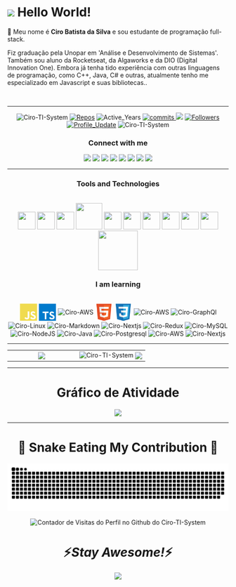 <h1><img src="https://media.giphy.com/media/hvRJCLFzcasrR4ia7z/giphy.gif" width="25px"> Hello World!</h1>

<p>🚀 Meu nome é <strong>Ciro Batista da Silva</strong> e sou estudante de programação full-stack.</p> 
<p>Fiz graduação pela Unopar em 'Análise e Desenvolvimento de Sistemas'.<br>
Também sou aluno da Rocketseat, da Algaworks e da DIO (Digital Innovation One). Embora já tenha tido experiência com outras linguagens de programação, como C++, Java, C# e outras,  atualmente tenho me especializado em Javascript e suas bibliotecas..</p>
<br>
<hr>

<p align="center"> 
    <img src="https://komarev.com/ghpvc/?username=Ciro-TI-System" alt="Ciro-TI-System"/>       
    <a href="https://github.com/Ciro-TI-System?tab=repositories" target="_blank"><img src="https://badges.pufler.dev/repos/Ciro-TI-System" alt="Repos"/></a>
    <img src="https://badges.pufler.dev/years/Ciro-TI-System" alt="Active_Years"/>  
    <a href="https://github.com/Ciro-TI-System/Ciro-TI-System" target="_blank"><img src="https://badges.pufler.dev/commits/monthly/Ciro-TI-System" alt="commits"/>
    <a href="https://github.com/Ciro-TI-System/Ciro-TI-System/pulse" alt="Activity"><img src="https://img.shields.io/github/commit-activity/m/Ciro-TI-System/Ciro-TI-System" /></a>
    <a href="https://github.com/Ciro-TI-System?tab=followers"><img alt="Followers" src="https://img.shields.io/github/followers/Ciro-TI-System?color=4C1&logo=github"></a>
    <a href="https://github.com/Ciro-TI-System/Ciro-TI-System" target="_blank"><img alt="Profile_Update" src="https://img.shields.io/github/last-commit/Ciro-TI-System/Ciro-TI-System?label=Profile%20update&style=fflat-square"></a>
    <img src="https://badges.pufler.dev/gists/Ciro-TI-System" alt="Ciro-TI-System"/>    
</p> 

<div align="center"> 
  <h3> Connect with me </h3>
  <a href="mailto:cirofight@gmail.com"><img src="https://img.shields.io/badge/-Gmail-%23333?style=for-the-badge&logo=gmail&logoColor=white" target="_blank"></a>
  <a href="mailto:cirobatista.cbs2020ti@outlook.com"><img src="https://img.shields.io/badge/Microsoft_Outlook-0078D4?style=for-the-badge&logo=microsoft-outlook&logoColor=white" target="_blank"></a>
  <a href="https://www.youtube.com/channel/" target="_blank"><img src="https://img.shields.io/badge/YouTube-FF0000?style=for-the-badge&logo=youtube&logoColor=white" target="_blank"></a>
  <a href="https://instagram.com/cirobatistadasilva/" target="_blank"><img src="https://img.shields.io/badge/-Instagram-%23E4405F?style=for-the-badge&logo=instagram&logoColor=white" target="_blank"></a>
  <a href="https://www.twitch.tv/" target="_blank"><img src="https://img.shields.io/badge/Twitch-9146FF?style=for-the-badge&logo=twitch&logoColor=white" target="_blank"></a>
  <a href="https://discord.gg/" target="_blank"><img src="https://img.shields.io/badge/Discord-7289DA?style=for-the-badge&logo=discord&logoColor=white" target="_blank"></a>
  <a href="https://www.linkedin.com/in/ciro-batista-da-silva-8b6838205/" target="_blank"><img src="https://img.shields.io/badge/-LinkedIn-%230077B5?style=for-the-badge&logo=linkedin&logoColor=white" 
   target="_blank"></a>
  <a href="https://twitter.com/CiroSilva2020" target="_blank"><img src="https://img.shields.io/badge/-Twitter-%230077B5?style=for-the-badge&logo=Twitter&logoColor=white" target="_blank"></a>

<hr>

### Tools and Technologies
<div style="display: inline_block"><br>
<img src="https://cdn.jsdelivr.net/gh/devicons/devicon/icons/git/git-original.svg" width="40" height="40"/> <img src="https://cdn.jsdelivr.net/gh/devicons/devicon/icons/bootstrap/bootstrap-original.svg" width="40" height="40"/> <img src="https://cdn.jsdelivr.net/gh/devicons/devicon/icons/docker/docker-original.svg" width="40" height="40"/> <img 
src="https://techstack-generator.vercel.app/github-icon.svg" width="60" height="60"/> <img 
src="https://cdn.jsdelivr.net/gh/devicons/devicon/icons/figma/figma-original.svg" width="40" height="40"/> <img 
src="https://cdn.jsdelivr.net/gh/devicons/devicon/icons/npm/npm-original-wordmark.svg" width="40" height="40"/> <img 
src="https://cdn.jsdelivr.net/gh/devicons/devicon/icons/tailwindcss/tailwindcss-plain.svg" width="40" height="40"/> <img 
src="https://cdn.jsdelivr.net/gh/devicons/devicon/icons/yarn/yarn-original.svg" width="40" height="40"/> <img 
src="https://cdn.jsdelivr.net/gh/devicons/devicon/icons/spring/spring-original.svg" width="40" height="40"/> <img 
src="https://cdn.jsdelivr.net/gh/devicons/devicon/icons/intellij/intellij-original.svg" width="40" height="40"/> <img 
src="https://techstack-generator.vercel.app/restapi-icon.svg" width="90" height="90" align="top"/>
</div>
  
### I am learning
<div style="display: inline_block"><br>
  <img align="center" alt="Ciro-Js" height="40" width="40" src="https://raw.githubusercontent.com/devicons/devicon/master/icons/javascript/javascript-plain.svg">
  <img align="center" alt="Ciro-Ts" height="40" width="40" src="https://raw.githubusercontent.com/devicons/devicon/master/icons/typescript/typescript-plain.svg">
  <img align="center" alt="Ciro-AWS" height="60" width="60" src="https://techstack-generator.vercel.app/react-icon.svg" />
  <img align="center" alt="Ciro-HTML" height="40" width="40" src="https://raw.githubusercontent.com/devicons/devicon/master/icons/html5/html5-original.svg">
  <img align="center" alt="Ciro-CSS" height="40" width="40" src="https://raw.githubusercontent.com/devicons/devicon/master/icons/css3/css3-original.svg">
  <img align="center" alt="Ciro-AWS" height="60" width="60" src="https://techstack-generator.vercel.app/csharp-icon.svg" />
  <img align="center" alt="Ciro-GraphQl" height="40" width="40" src="https://cdn.jsdelivr.net/gh/devicons/devicon/icons/graphql/graphql-plain.svg" />
  <img align="center" alt="Ciro-Linux" height="40" width="40" src="https://cdn.jsdelivr.net/gh/devicons/devicon/icons/linux/linux-original.svg" />
  <img align="center" alt="Ciro-Markdown" height="40" width="40" src="https://cdn.jsdelivr.net/gh/devicons/devicon/icons/markdown/markdown-original.svg" />
  <img align="center" alt="Ciro-Nextjs" height="40" width="40" src="https://cdn.jsdelivr.net/gh/devicons/devicon/icons/nextjs/nextjs-original.svg" />
  <img align="center" alt="Ciro-Redux" height="40" width="40" src="https://cdn.jsdelivr.net/gh/devicons/devicon/icons/redux/redux-original.svg" />
  <img align="center" alt="Ciro-MySQL" height="60" width="60" src="https://techstack-generator.vercel.app/mysql-icon.svg" />
  <img align="center" alt="Ciro-NodeJS" height="40" width="40" src="https://cdn.jsdelivr.net/gh/devicons/devicon/icons/nodejs/nodejs-original.svg" />
  <img align="center" alt="Ciro-Java" height="60" width="60" src="https://techstack-generator.vercel.app/java-icon.svg" />
  <img align="center" alt="Ciro-Postgresql" height="40" width="40" src="https://cdn.jsdelivr.net/gh/devicons/devicon/icons/postgresql/postgresql-original.svg" />
  <img align="center" alt="Ciro-AWS" height="60" width="60" src="https://techstack-generator.vercel.app/aws-icon.svg" />
  <img align="center" alt="Ciro-Nextjs" height="40" width="40" src="https://cdn.jsdelivr.net/gh/devicons/devicon/icons/angularjs/angularjs-original.svg" />
  
    
</div>

<hr>

<table border="0">
<tr border="0">
<td width="50%" align="center">
<img  align="center"  src="https://github-readme-stats.anuraghazra1.vercel.app/api/top-langs/?username=Ciro-TI-System&theme=dracula&langs_count=10"/>
</td>

<td width="50%" align="center">
<img  title="🔥 Get streak stats for your profile at git.io/streak-stats" alt="Ciro-TI-System" src="https://github-readme-streak-stats.herokuapp.com/?user=Ciro-TI-System&theme=dracula" />
<img  align="center"  src="https://github-readme-stats.anuraghazra1.vercel.app/api?username=Ciro-TI-System&show_icons=true&include_all_commits=true&theme=dracula" />
</td>

</tr>
</table>

<hr> 

<h1 align="center"> Gráfico de Atividade </h1>
<img align="center" src="https://github-readme-activity-graph.vercel.app/graph?username=Ciro-TI-System&theme=tokyo-night&hide_border=true&show_icons=true&custom_title=Grafico%20de%20Contribuicao" />

<hr>


<h1 align="center"> 🐍 Snake Eating My Contribution 🐍 </h1>

![snake gif](https://github.com/Ciro-TI-System/Ciro-TI-System/blob/output/github-contribution-grid-snake-dark.svg)


<div align="center">
  <img src="https://visitor-badge.feriirawann.repl.co/?username=Ciro-TI-System&repo=Ciro-TI-System&style=for-the-badge&label=Visitantes&logo=OpenTelemetry&color=527BBF&contentType=svg" alt="Contador de Visitas do Perfil no Github do Ciro-TI-System" height="40px" />
</div>

<h1 align='center'>⚡️<i>Stay Awesome!</i>⚡️</h1>

<p align="center">
 <a href="https://github.com/Ciro-TI-System/Ciro-TI-System/blob/main/LICENSE">
  <img src="https://img.shields.io/static/v1.svg?style=for-the-badge&label=License&message=MIT&logoColor=d9e0ee&colorA=363a4f&colorB=b7bdf8"/>
 </a>
</p>
